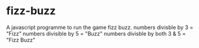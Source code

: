# fizz-buzz
A javascript programme to run the game fizz buzz.
numbers divisble by 3 = "Fizz"
numbers divisible by 5 = "Buzz"
numbers divisble by both 3 & 5 = "Fizz Buzz"
